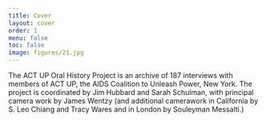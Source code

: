 ```yaml
---
title: Cover
layout: cover
order: 1
menu: false
toc: false
image: figures/21.jpg
---
```


The ACT UP Oral History Project is an archive of 187 interviews with members of ACT UP, the AIDS Coalition to Unleash Power, New York. The project is coordinated by Jim Hubbard and Sarah Schulman, with principal camera work by James Wentzy (and additional camerawork in California by S. Leo Chiang and Tracy Wares and in London by Souleyman Messalti.)